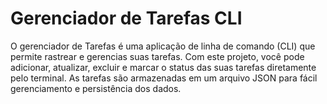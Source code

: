 # Gerenciador de Tarefas CLI

O gerenciador de Tarefas é uma aplicação de linha de comando (CLI) que permite rastrear e gerencias suas tarefas. Com este projeto, você pode adicionar, atualizar, excluir e marcar o status das suas tarefas diretamente pelo terminal. As tarefas são armazenadas em um arquivo JSON para fácil gerenciamento e persistência dos dados.
